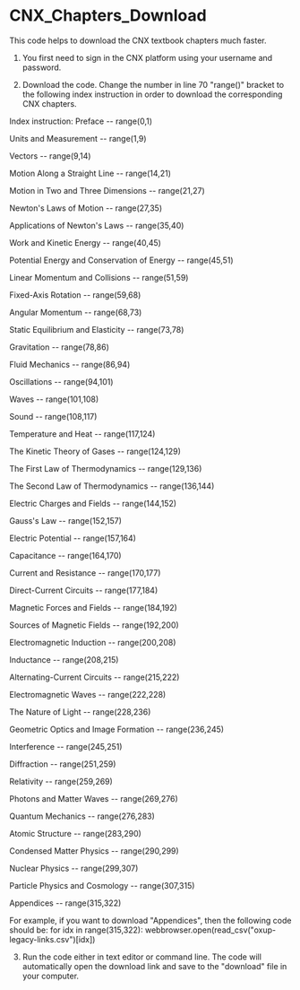 # CNX_Chapters_Download
This code helps to download the CNX textbook chapters much faster.

1. You first need to sign in the CNX platform using your username and password.

2. Download the code. Change the number in line 70 "range()" bracket to the following index instruction in order to download the corresponding CNX chapters.

Index instruction:
Preface -- range(0,1)

Units and Measurement -- range(1,9)

Vectors -- range(9,14)

Motion Along a Straight Line -- range(14,21)

Motion in Two and Three Dimensions -- range(21,27)

Newton's Laws of Motion -- range(27,35)

Applications of Newton's Laws -- range(35,40)

Work and Kinetic Energy -- range(40,45)

Potential Energy and Conservation of Energy -- range(45,51)

Linear Momentum and Collisions -- range(51,59)

Fixed-Axis Rotation -- range(59,68)

Angular Momentum -- range(68,73)

Static Equilibrium and Elasticity -- range(73,78)

Gravitation -- range(78,86)

Fluid Mechanics -- range(86,94)

Oscillations -- range(94,101)

Waves -- range(101,108)

Sound -- range(108,117)

Temperature and Heat -- range(117,124)

The Kinetic Theory of Gases -- range(124,129)

The First Law of Thermodynamics -- range(129,136)

The Second Law of Thermodynamics -- range(136,144)

Electric Charges and Fields -- range(144,152)

Gauss's Law -- range(152,157)

Electric Potential -- range(157,164)

Capacitance -- range(164,170)

Current and Resistance -- range(170,177)

Direct-Current Circuits -- range(177,184)

Magnetic Forces and Fields -- range(184,192)

Sources of Magnetic Fields -- range(192,200)

Electromagnetic Induction -- range(200,208)

Inductance -- range(208,215)

Alternating-Current Circuits -- range(215,222)

Electromagnetic Waves -- range(222,228)

The Nature of Light -- range(228,236)

Geometric Optics and Image Formation -- range(236,245)

Interference -- range(245,251)

Diffraction -- range(251,259)

Relativity -- range(259,269)

Photons and Matter Waves -- range(269,276)

Quantum Mechanics -- range(276,283)

Atomic Structure -- range(283,290)

Condensed Matter Physics -- range(290,299)

Nuclear Physics -- range(299,307)

Particle Physics and Cosmology -- range(307,315)

Appendices -- range(315,322)


For example, if you want to download "Appendices", then the following code should be:
for idx in range(315,322):
  webbrowser.open(read_csv("oxup-legacy-links.csv")[idx])
  
3. Run the code either in text editor or command line. The code will automatically open the download link and save to the "download" file in your computer.

